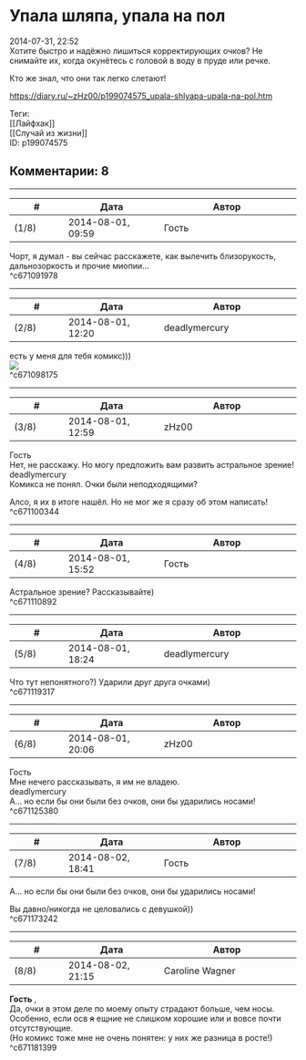 Упала шляпа, упала на пол
=========================

  
2014-07-31, 22:52  
 Хотите быстро и надёжно лишиться корректирующих очков? Не снимайте их, когда окунётесь с головой в воду в пруде или речке.   
   
 Кто же знал, что они так легко слетают!   
  
<https://diary.ru/~zHz00/p199074575_upala-shlyapa-upala-na-pol.htm>  
  
Теги:  
[[Лайфхак]]  
[[Случай из жизни]]  
ID: p199074575  


Комментарии: 8
--------------

  


---



|         #         |              Дата              |                     Автор                     |           ID           |
| --- | --- | --- | --- |
| (1/8) | 2014-08-01, 09:59 | Гость | c671091978 |

  
 Чорт, я думал - вы сейчас расскажете, как вылечить близорукость, дальнозоркость и прочие миопии...   
 ^c671091978

---



|         #         |              Дата              |                     Автор                     |           ID           |
| --- | --- | --- | --- |
| (2/8) | 2014-08-01, 12:20 | deadlymercury | c671098175 |

  
 есть у меня для тебя комикс)))   
 ![](https://37.media.tumblr.com/da7e78651b3d60edf01156c69106ffb5/tumblr_mod3297TBL1rmmwkio1_1280.png)   
 ^c671098175

---



|         #         |              Дата              |                     Автор                     |           ID           |
| --- | --- | --- | --- |
| (3/8) | 2014-08-01, 12:59 | zHz00 | c671100344 |

  
 Гость   
 Нет, не расскажу. Но могу предложить вам развить астральное зрение!   
 deadlymercury   
 Комикса не понял. Очки были неподходящими?   
   
 Алсо, я их в итоге нашёл. Но не мог же я сразу об этом написать!   
 ^c671100344

---



|         #         |              Дата              |                     Автор                     |           ID           |
| --- | --- | --- | --- |
| (4/8) | 2014-08-01, 15:52 | Гость | c671110892 |

  
 Астральное зрение? Рассказывайте)   
 ^c671110892

---



|         #         |              Дата              |                     Автор                     |           ID           |
| --- | --- | --- | --- |
| (5/8) | 2014-08-01, 18:24 | deadlymercury | c671119317 |

  
 Что тут непонятного?) Ударили друг друга очками)   
 ^c671119317

---



|         #         |              Дата              |                     Автор                     |           ID           |
| --- | --- | --- | --- |
| (6/8) | 2014-08-01, 20:06 | zHz00 | c671125380 |

  
 Гость   
 Мне нечего рассказывать, я им не владею.   
 deadlymercury   
 А... но если бы они были без очков, они бы ударились носами!   
 ^c671125380

---



|         #         |              Дата              |                     Автор                     |           ID           |
| --- | --- | --- | --- |
| (7/8) | 2014-08-02, 18:41 | Гость | c671173242 |

  
  А... но если бы они были без очков, они бы ударились носами!    
   
 Вы давно/никогда не целовались с девушкой))   
 ^c671173242

---



|         #         |              Дата              |                     Автор                     |           ID           |
| --- | --- | --- | --- |
| (8/8) | 2014-08-02, 21:15 | Caroline Wagner | c671181399 |

  
  **Гость**  ,   
 Да, очки в этом деле по моему опыту страдают больше, чем носы. Особенно, если осв  ~~я~~  ещние не слишком хорошие или и вовсе почти отсутствующие.   
 (Но комикс тоже мне не очень понятен: у них же разница в росте!)   
 ^c671181399